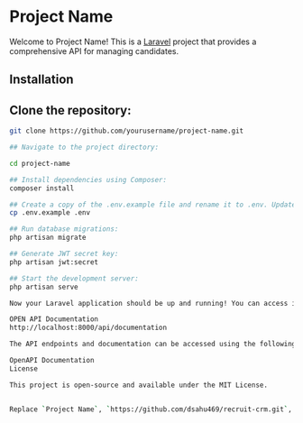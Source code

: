 # Project Name

Welcome to Project Name! This is a [Laravel](https://laravel.com/) project that provides a comprehensive API for managing candidates.

## Installation

## Clone the repository:

```bash
git clone https://github.com/yourusername/project-name.git

## Navigate to the project directory:

cd project-name

## Install dependencies using Composer:
composer install

## Create a copy of the .env.example file and rename it to .env. Update the database and other configuration settings:
cp .env.example .env

## Run database migrations:
php artisan migrate

## Generate JWT secret key:
php artisan jwt:secret

## Start the development server:
php artisan serve

Now your Laravel application should be up and running! You can access it by visiting http://localhost:8000 in your browser.

OPEN API Documentation
http://localhost:8000/api/documentation

The API endpoints and documentation can be accessed using the following link:

OpenAPI Documentation
License

This project is open-source and available under the MIT License.


Replace `Project Name`, `https://github.com/dsahu469/recruit-crm.git`, and other placeholders with the actual project details. This `README.md` provides installation instructions, a link to the OpenAPI documentation, and information about the project's license.
